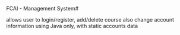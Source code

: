 FCAI - Management System#

allows user to login/register, add/delete course also change account information using Java only, with static accounts data
